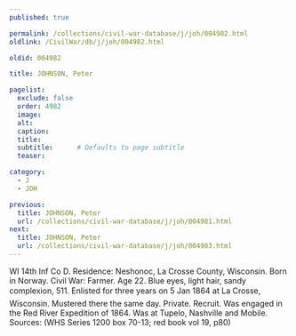 ```yaml
---
published: true

permalink: /collections/civil-war-database/j/joh/004982.html
oldlink: /CivilWar/db/j/joh/004982.html

oldid: 004982

title: JOHNSON, Peter

pagelist:
  exclude: false
  order: 4982
  image: 
  alt:
  caption:
  title:
  subtitle:      # Defaults to page subtitle
  teaser:

category: 
  - J 
  - JOH

previous:
  title: JOHNSON, Peter
  url: /collections/civil-war-database/j/joh/004981.html  
next:
  title: JOHNSON, Peter
  url: /collections/civil-war-database/j/joh/004983.html   
---
```

WI 14th Inf Co D. Residence: Neshonoc, La Crosse County, Wisconsin. Born in Norway. Civil War: Farmer. Age 22. Blue eyes, light hair, sandy complexion, 5&#146;11&#148;. Enlisted for three years on 5 Jan 1864 at La Crosse, Wisconsin. Mustered there the same day. Private. Recruit. Was engaged in the Red River Expedition of 1864. Was at Tupelo, Nashville and Mobile. Sources: (WHS Series 1200 box 70-13; red book vol 19, p80)